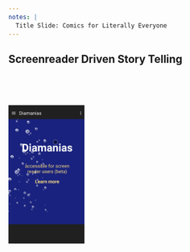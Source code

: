 ```yaml
---
notes: |
  Title Slide: Comics for Literally Everyone
---
```


## Screenreader Driven Story Telling


<div class="clearfix vcenter">
  <div class="left vcenter" style="width:70%">
    <pre><code class="hljs" data-trim>
<!-- comic.html -->
<meta name="viewport"
  content="
  width=device-width, initial-scale=1.0" />
</code></pre>
  </div>
  <div class="right" style="width:30%">
    <img width="200" alt="Demonstration of user zooming into the Diamanias comic homepage" src="/assets/images/withzoom.gif" />
  </div>
</div>

<!-- .slide: data-transition="fade-in" -->
